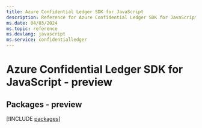 ```yaml
---
title: Azure Confidential Ledger SDK for JavaScript
description: Reference for Azure Confidential Ledger SDK for JavaScript
ms.date: 04/03/2024
ms.topic: reference
ms.devlang: javascript
ms.service: confidentialledger
---
```

# Azure Confidential Ledger SDK for JavaScript - preview
## Packages - preview
[!INCLUDE [packages](confidential-ledger-index.md)]